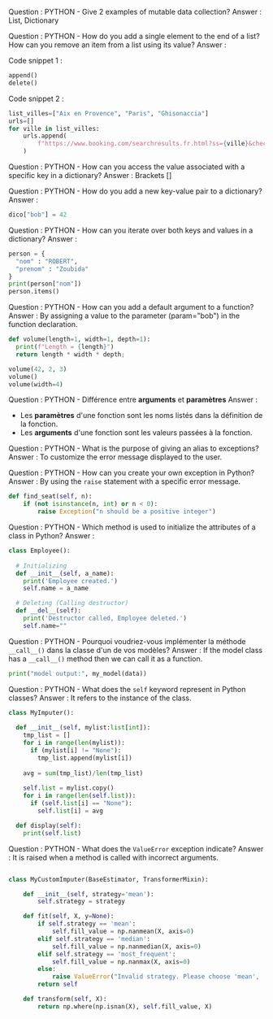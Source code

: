 <!-- 
<p align="center">
<img src="../static/md/assets/img1.png" alt="attention" width="577"/>
</p>

$$ E = mc^2 $$

```python
# -----------------------------------------------------------------------------
def preprocessor(df):
    # drop
    df.drop(columns="Unnamed: 7", inplace=True)
    df.drop_duplicates(inplace=True)

    # format
    df.columns = df.columns.str.lower()
    df.columns = df.columns.str.replace("/", "_")
```


```python
# TODO : add sample code
```

-->



<!-- 
############################################################
## Questions issues des quizz
############################################################ 
-->

Question : PYTHON - Give 2 examples of mutable data collection?
Answer  : List, Dictionary

Question : PYTHON - How do you add a single element to the end of a list? How can you remove an item from a list using its value?
Answer  : 

Code snippet 1 :

```python
append()
delete()
```

Code snippet 2 :

```python
list_villes=["Aix en Provence", "Paris", "Ghisonaccia"]
urls=[]
for ville in list_villes:
    urls.append(
        f"https://www.booking.com/searchresults.fr.html?ss={ville}&checkin=2024-05-02&checkout=2024-05-05&group_adults=2&no_rooms=1&group_children=0",
    )
```

Question : PYTHON - How can you access the value associated with a specific key in a dictionary?
Answer  : Brackets []

Question : PYTHON - How do you add a new key-value pair to a dictionary?
Answer  : 

```python
dico["bob"] = 42
```


Question : PYTHON - How can you iterate over both keys and values in a dictionary?
Answer  : 
```python
person = {
  "nom" : "ROBERT",
  "prenom" : "Zoubida"
}
print(person["nom"])
person.items()
```

Question : PYTHON - How can you add a default argument to a function?
Answer  : By assigning a value to the parameter (param="bob") in the function declaration.

```python
def volume(length=1, width=1, depth=1):
  print(f"Length = {length}")
  return length * width * depth;

volume(42, 2, 3)
volume()
volume(width=4)
```




Question : PYTHON - Différence entre **arguments** et **paramètres**
Answer  : 
* Les **paramètres** d'une fonction sont les noms listés dans la définition de la fonction. 
* Les **arguments** d'une fonction sont les valeurs passées à la fonction.


Question : PYTHON - What is the purpose of giving an alias to exceptions?
Answer  : To customize the error message displayed to the user.

Question : PYTHON - How can you create your own exception in Python?
Answer  : By using the ``raise`` statement with a specific error message.

```python
def find_seat(self, n):
    if (not isinstance(n, int) or n < 0):
        raise Exception("n should be a positive integer")
```

Question : PYTHON - Which method is used to initialize the attributes of a class in Python?
Answer  : 

```python
class Employee():
 
  # Initializing
  def __init__(self, a_name):
    print('Employee created.')
    self.name = a_name

  # Deleting (Calling destructor)
  def __del__(self):
    print('Destructor called, Employee deleted.')
    self.name=""
```


Question : PYTHON - Pourquoi voudriez-vous implémenter la méthode ``__call__()`` dans la classe d'un de vos modèles?
Answer  : If the model class has a ``__call__()`` method then we can call it as a function. 
 
```python
print("model output:", my_model(data))
```

Question : PYTHON - What does the ``self`` keyword represent in Python classes?
Answer  : It refers to the instance of the class.

```python
class MyImputer():
  
  def __init__(self, mylist:list[int]):
    tmp_list = []
    for i in range(len(mylist)):
      if (mylist[i] != "None"):
        tmp_list.append(mylist[i])
    
    avg = sum(tmp_list)/len(tmp_list)
    
    self.list = mylist.copy()
    for i in range(len(self.list)):
      if (self.list[i] == "None"):
        self.list[i] = avg

  def display(self):
    print(self.list)  
```


Question : PYTHON - What does the ``ValueError`` exception indicate?
Answer  : It is raised when a method is called with incorrect arguments. 

```python

class MyCustomImputer(BaseEstimator, TransformerMixin):

    def __init__(self, strategy='mean'):
        self.strategy = strategy

    def fit(self, X, y=None):
        if self.strategy == 'mean':
            self.fill_value = np.nanmean(X, axis=0)
        elif self.strategy == 'median':
            self.fill_value = np.nanmedian(X, axis=0)
        elif self.strategy == 'most_frequent':
            self.fill_value = np.nanmax(X, axis=0)
        else:
            raise ValueError("Invalid strategy. Please choose 'mean', 'median', or 'most_frequent'.")
        return self

    def transform(self, X):
        return np.where(np.isnan(X), self.fill_value, X)
```        